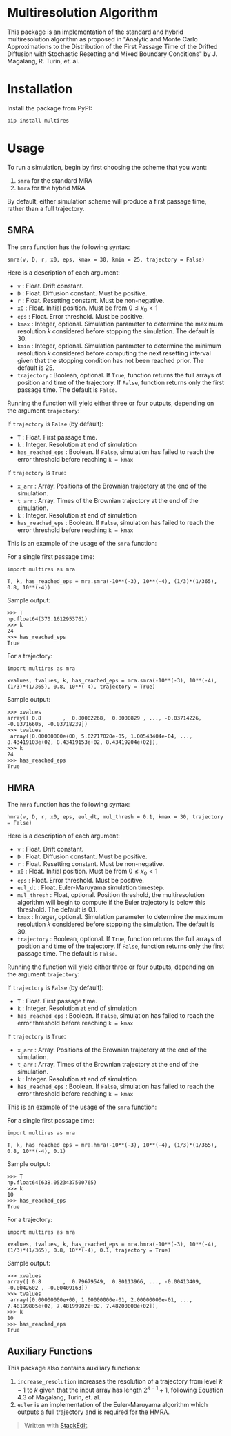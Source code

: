 # Multiresolution Algorithm

This package is an implementation of the standard and hybrid multiresolution algorithm as proposed in "Analytic and Monte Carlo Approximations to the Distribution of the First Passage Time of the Drifted Diffusion with Stochastic Resetting and Mixed Boundary Conditions" by J. Magalang, R. Turin, et. al. 

# Installation

Install the package from PyPI:
```
pip install multires
```
# Usage
To run a simulation, begin by first choosing the scheme that you want:
1.  `smra` for the standard MRA
2. `hmra` for the hybrid MRA

By default, either simulation scheme will produce a first passage time, rather than a full trajectory.

## SMRA
The `smra` function has the following syntax:
```
smra(v, D, r, x0, eps, kmax = 30, kmin = 25, trajectory = False)
```
Here is a description of each argument:
- `v` : Float. Drift constant.
- `D` : Float. Diffusion constant. Must be positive.
- `r` : Float. Resetting constant. Must be non-negative.
- `x0` : Float. Initial position. Must be from $0 \leq x_0 < 1$
- `eps` : Float. Error threshold. Must be positive.
- `kmax` : Integer, optional. Simulation parameter to determine the maximum resolution $k$ considered before stopping the simulation. The default is 30.
- `kmin` : Integer, optional. Simulation parameter to determine the minimum resolution $k$ considered before computing the next resetting interval given that the stopping condition has not been reached prior. The default is 25.
- `trajectory` : Boolean, optional. If `True`, function returns the full arrays of position and time of the trajectory. If `False`, function returns only the first passage time. The default is `False`.

Running the function will yield either three or four outputs, depending on the argument `trajectory`:

If `trajectory` is `False` (by default):
- `T` : Float. First passage time.
- `k` : Integer. Resolution at end of simulation
- `has_reached_eps` : Boolean. If `False`, simulation has failed to reach the error threshold before reaching `k = kmax`

If `trajectory` is `True`:
- `x_arr` : Array. Positions of the Brownian trajectory at the end of the simulation.
- `t_arr` : Array. Times of the Brownian trajectory at the end of the simulation.
- `k` : Integer. Resolution at end of simulation
- `has_reached_eps` : Boolean. If `False`, simulation has failed to reach the error threshold before reaching `k = kmax`

This is an example of the usage of the `smra` function:

For a single first passage time:
```
import multires as mra

T, k, has_reached_eps = mra.smra(-10**(-3), 10**(-4), (1/3)*(1/365), 0.8, 10**(-4))
```
Sample output:
```
>>> T
np.float64(370.1612953761)
>>> k
24
>>> has_reached_eps
True
```
For a trajectory:
```
import multires as mra

xvalues, tvalues, k, has_reached_eps = mra.smra(-10**(-3), 10**(-4), (1/3)*(1/365), 0.8, 10**(-4), trajectory = True)
```
Sample output:
```
>>> xvalues
array([ 0.8       ,  0.80002268,  0.8000829 , ..., -0.03714226, -0.03716605, -0.03718239])
>>> tvalues
 array([0.00000000e+00, 5.02717020e-05, 1.00543404e-04, ..., 8.43419103e+02, 8.43419153e+02, 8.43419204e+02]),
>>> k
24
>>> has_reached_eps
True
```
## HMRA
The `hmra` function has the following syntax:
```
hmra(v, D, r, x0, eps, eul_dt, mul_thresh = 0.1, kmax = 30, trajectory = False)
```
Here is a description of each argument:
- `v` : Float. Drift constant.
- `D` : Float. Diffusion constant. Must be positive.
- `r` : Float. Resetting constant. Must be non-negative.
- `x0` : Float. Initial position. Must be from $0 \leq x_0 < 1$
- `eps` : Float. Error threshold. Must be positive.
- `eul_dt` : Float. Euler-Maruyama simulation timestep.
- `mul_thresh` : Float, optional. Position threshold, the multiresolution algorithm will begin to compute if the Euler trajectory is below this threshold. The default is 0.1.
- `kmax` : Integer, optional. Simulation parameter to determine the maximum resolution $k$ considered before stopping the simulation. The default is 30.
- `trajectory` : Boolean, optional. If `True`, function returns the full arrays of position and time of the trajectory. If `False`, function returns only the first passage time. The default is `False`.

Running the function will yield either three or four outputs, depending on the argument `trajectory`:

If `trajectory` is `False` (by default):
- `T` : Float. First passage time.
- `k` : Integer. Resolution at end of simulation
- `has_reached_eps` : Boolean. If `False`, simulation has failed to reach the error threshold before reaching `k = kmax`

If `trajectory` is `True`:
- `x_arr` : Array. Positions of the Brownian trajectory at the end of the simulation.
- `t_arr` : Array. Times of the Brownian trajectory at the end of the simulation.
- `k` : Integer. Resolution at end of simulation
- `has_reached_eps` : Boolean. If `False`, simulation has failed to reach the error threshold before reaching `k = kmax`

This is an example of the usage of the `smra` function:

For a single first passage time:
```
import multires as mra

T, k, has_reached_eps = mra.hmra(-10**(-3), 10**(-4), (1/3)*(1/365), 0.8, 10**(-4), 0.1)
```
Sample output:
```
>>> T
np.float64(638.0523437500765)
>>> k
10
>>> has_reached_eps
True
```
For a trajectory:
```
import multires as mra

xvalues, tvalues, k, has_reached_eps = mra.hmra(-10**(-3), 10**(-4), (1/3)*(1/365), 0.8, 10**(-4), 0.1, trajectory = True)
```
Sample output:
```
>>> xvalues
array([ 0.8       ,  0.79679549,  0.80113966, ..., -0.00413409, -0.0042602 , -0.00409163])
>>> tvalues
 array([0.00000000e+00, 1.00000000e-01, 2.00000000e-01, ..., 7.48199805e+02, 7.48199902e+02, 7.48200000e+02]),
>>> k
10
>>> has_reached_eps
True
```
## Auxiliary Functions

This package also contains auxiliary functions:
1. `increase_resolution` increases the resolution of a trajectory from level $k-1$ to $k$ given that the input array has length $2^{k-1}+1$, following Equation 4.3 of Magalang, Turin, et. al.
2. `euler` is an implementation of the Euler-Maruyama algorithm which outputs a full trajectory and is required for the HMRA.

> Written with [StackEdit](https://stackedit.io/).
